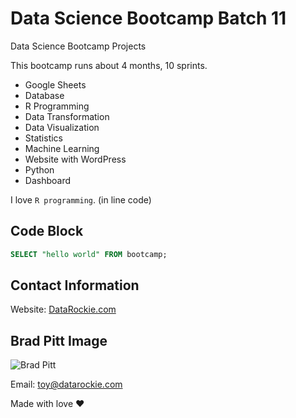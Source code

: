 # Data Science Bootcamp Batch 11
Data Science Bootcamp Projects

This bootcamp runs about 4 months, 10 sprints.

- Google Sheets
- Database
- R Programming
- Data Transformation
- Data Visualization
- Statistics
- Machine Learning
- Website with WordPress
- Python
- Dashboard

I love `R programming`. (in line code)

## Code Block
```sql
SELECT "hello world" FROM bootcamp;
```

## Contact Information
Website: [DataRockie.com](https://datarockie.com)

## Brad Pitt Image
![Brad Pitt](https://www.looktothestars.org/photo/1224-brad-pitt/story_half_width.jpg)

Email: toy@datarockie.com 

Made with love ❤️
